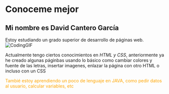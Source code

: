 # Conoceme mejor
## Mi nombre es David Cantero García
Estoy estudiando un grado superior de desarrollo de páginas web.![CodingGIF](https://github.com/user-attachments/assets/e13c32ca-1fc5-4f31-a566-afe9539b0dd6)

       

    
Actualmente tengo ciertos conocimientos en <i>HTML y CSS</i>, anteriormente ya he creado algunas páginbas usando lo básico como cambiar colores y fuente de las letras, insertar imagenes, enlazar la página con otro HTML o incluso con un CSS
<!DOCTYPE html>
<html>
    <head>
<body>
<div>
<p  style ="color: orange;">Tambié estoy aprendiendo un poco de lenguaje en JAVA, como pedir datos al usuario, calcular variables, etc </p>
</div>
</body>
</html>

